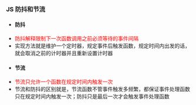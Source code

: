 ### JS 防抖和节流

- #### 防抖
* <font color=red>防抖解释限制下一次函数调用之前必须等待的事件间隔</font>
* 实现方法就是维护一个定时器，规定事件后触发函数，规定时间内出发的话，就会取消之前的计时器并且重新设置计时器

- #### 节流

* <font color=red>节流只允许一个函数在规定时间内触发一次</font>
* 节流和防抖的区别就是，节流函数不管事件触发多频繁，都保证事件处理函数只在规定时间内触发一次；防抖只是最后一次才会触发事件处理函数
